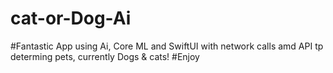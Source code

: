 # cat-or-Dog-Ai
#Fantastic App using Ai, Core ML and SwiftUI with network calls amd API tp determing pets, currently Dogs & cats!
#Enjoy
